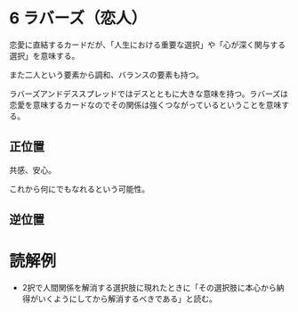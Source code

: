 # 6 ラバーズ（恋人）
恋愛に直結するカードだが、「人生における重要な選択」や「心が深く関与する選択」を意味する。

また二人という要素から調和、バランスの要素も持つ。

ラバーズアンドデススプレッドではデスとともに大きな意味を持つ。ラバーズは恋愛を意味するカードなのでその関係は強くつながっているということを意味する。

## 正位置
共感、安心。

これから何にでもなれるという可能性。

## 逆位置

# 読解例
* 2択で人間関係を解消する選択肢に現れたときに「その選択肢に本心から納得がいくようにしてから解消するべきである」と読む。